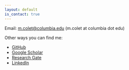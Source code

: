 ```yaml
---
layout: default
is_contact: true
---
```


Email: m.colet@columbia.edu (m.colet at columbia dot edu)

Other ways you can find me:
- [GitHub](https://github.com/MeritxellC)
- [Google Scholar](https://scholar.google.com/citations?user=Avl1FTkAAAAJ&hl=en&oi=ao)
- [Research Gate](https://www.researchgate.net/profile/Meritxell-Colet)
- [LinkedIn](https://www.linkedin.com/in/meritxell-colet)


